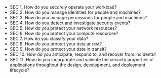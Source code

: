 - SEC 1. How do you securely operate your workload?
- SEC 2. How do you manage identities for people and machines?
- SEC 3. How do you manage permissions for people and machines?
- SEC 4. How do you detect and investigate security events?
- SEC 5. How do you protect your network resources?
- SEC 6. How do you protect your compute resources?
- SEC 7. How do you classify your data?
- SEC 8. How do you protect your data at rest?
- SEC 9. How do you protect your data in transit?
- SEC 10. How do you anticipate, respond to, and recover from incidents?
- SEC 11. How do you incorporate and validate the security properties of applications throughout the design, development, and deployment lifecycle?
